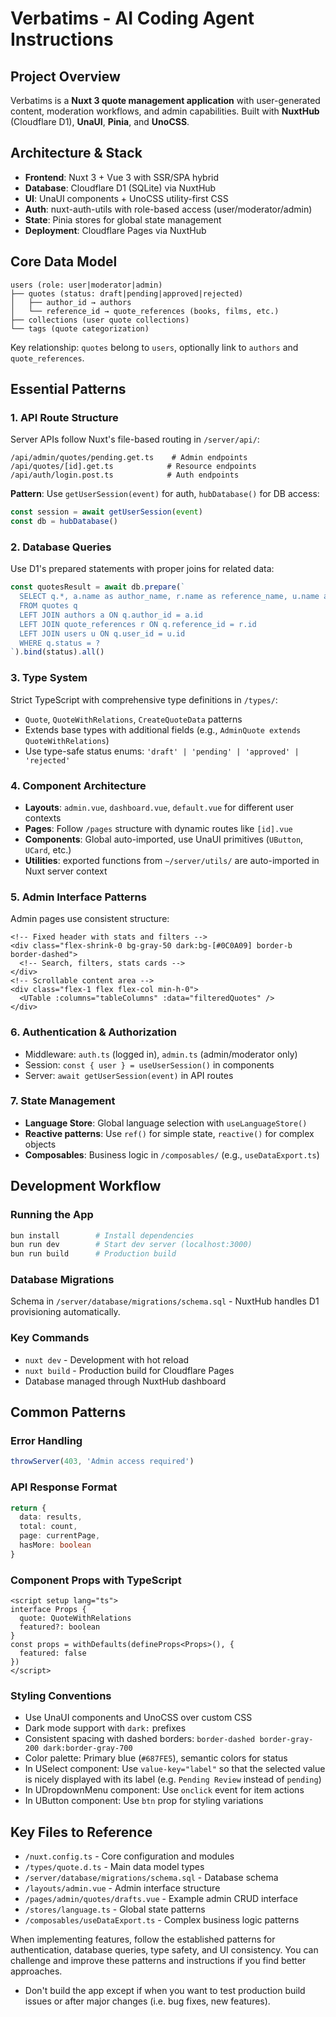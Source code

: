 # Verbatims - AI Coding Agent Instructions

## Project Overview
Verbatims is a **Nuxt 3 quote management application** with user-generated content, moderation workflows, and admin capabilities. Built with **NuxtHub** (Cloudflare D1), **UnaUI**, **Pinia**, and **UnoCSS**.

## Architecture & Stack
- **Frontend**: Nuxt 3 + Vue 3 with SSR/SPA hybrid
- **Database**: Cloudflare D1 (SQLite) via NuxtHub
- **UI**: UnaUI components + UnoCSS utility-first CSS
- **Auth**: nuxt-auth-utils with role-based access (user/moderator/admin)
- **State**: Pinia stores for global state management
- **Deployment**: Cloudflare Pages via NuxtHub

## Core Data Model
```
users (role: user|moderator|admin)
├── quotes (status: draft|pending|approved|rejected)
│   ├── author_id → authors
│   └── reference_id → quote_references (books, films, etc.)
├── collections (user quote collections)
└── tags (quote categorization)
```

Key relationship: `quotes` belong to `users`, optionally link to `authors` and `quote_references`.

## Essential Patterns

### 1. API Route Structure
Server APIs follow Nuxt's file-based routing in `/server/api/`:
```
/api/admin/quotes/pending.get.ts    # Admin endpoints
/api/quotes/[id].get.ts            # Resource endpoints
/api/auth/login.post.ts            # Auth endpoints
```

**Pattern**: Use `getUserSession(event)` for auth, `hubDatabase()` for DB access:
```typescript
const session = await getUserSession(event)
const db = hubDatabase()
```

### 2. Database Queries
Use D1's prepared statements with proper joins for related data:
```typescript
const quotesResult = await db.prepare(`
  SELECT q.*, a.name as author_name, r.name as reference_name, u.name as user_name
  FROM quotes q
  LEFT JOIN authors a ON q.author_id = a.id
  LEFT JOIN quote_references r ON q.reference_id = r.id
  LEFT JOIN users u ON q.user_id = u.id
  WHERE q.status = ?
`).bind(status).all()
```

### 3. Type System
Strict TypeScript with comprehensive type definitions in `/types/`:
- `Quote`, `QuoteWithRelations`, `CreateQuoteData` patterns
- Extends base types with additional fields (e.g., `AdminQuote extends QuoteWithRelations`)
- Use type-safe status enums: `'draft' | 'pending' | 'approved' | 'rejected'`

### 4. Component Architecture
- **Layouts**: `admin.vue`, `dashboard.vue`, `default.vue` for different user contexts
- **Pages**: Follow `/pages` structure with dynamic routes like `[id].vue`
- **Components**: Global auto-imported, use UnaUI primitives (`UButton`, `UCard`, etc.)
- **Utilities**: exported functions from `~/server/utils/` are auto-imported in Nuxt server context

### 5. Admin Interface Patterns
Admin pages use consistent structure:
```vue
<!-- Fixed header with stats and filters -->
<div class="flex-shrink-0 bg-gray-50 dark:bg-[#0C0A09] border-b border-dashed">
  <!-- Search, filters, stats cards -->
</div>
<!-- Scrollable content area -->
<div class="flex-1 flex flex-col min-h-0">
  <UTable :columns="tableColumns" :data="filteredQuotes" />
</div>
```

### 6. Authentication & Authorization
- Middleware: `auth.ts` (logged in), `admin.ts` (admin/moderator only)
- Session: `const { user } = useUserSession()` in components
- Server: `await getUserSession(event)` in API routes

### 7. State Management
- **Language Store**: Global language selection with `useLanguageStore()`
- **Reactive patterns**: Use `ref()` for simple state, `reactive()` for complex objects
- **Composables**: Business logic in `/composables/` (e.g., `useDataExport.ts`)

## Development Workflow

### Running the App
```bash
bun install        # Install dependencies
bun run dev        # Start dev server (localhost:3000)
bun run build      # Production build
```

### Database Migrations
Schema in `/server/database/migrations/schema.sql` - NuxtHub handles D1 provisioning automatically.

### Key Commands
- `nuxt dev` - Development with hot reload
- `nuxt build` - Production build for Cloudflare Pages
- Database managed through NuxtHub dashboard

## Common Patterns

### Error Handling
```typescript
throwServer(403, 'Admin access required')
```

### API Response Format
```typescript
return {
  data: results,
  total: count,
  page: currentPage,
  hasMore: boolean
}
```

### Component Props with TypeScript
```vue
<script setup lang="ts">
interface Props {
  quote: QuoteWithRelations
  featured?: boolean
}
const props = withDefaults(defineProps<Props>(), {
  featured: false
})
</script>
```

### Styling Conventions
- Use UnaUI components and UnoCSS over custom CSS
- Dark mode support with `dark:` prefixes
- Consistent spacing with dashed borders: `border-dashed border-gray-200 dark:border-gray-700`
- Color palette: Primary blue (`#687FE5`), semantic colors for status
- In USelect component: Use `value-key="label"` so that the selected value is nicely displayed with its label (e.g. `Pending Review` instead of `pending`)
- In UDropdownMenu component: Use `onclick` event for item actions
- In UButton component: Use `btn` prop for styling variations

## Key Files to Reference
- `/nuxt.config.ts` - Core configuration and modules
- `/types/quote.d.ts` - Main data model types
- `/server/database/migrations/schema.sql` - Database schema
- `/layouts/admin.vue` - Admin interface structure
- `/pages/admin/quotes/drafts.vue` - Example admin CRUD interface
- `/stores/language.ts` - Global state patterns
- `/composables/useDataExport.ts` - Complex business logic patterns

When implementing features, follow the established patterns for authentication, database queries, type safety, and UI consistency.
You can challenge and improve these patterns and instructions if you find better approaches.
- Don't build the app except if when you want to test production build issues or after major changes (i.e. bug fixes, new features).
